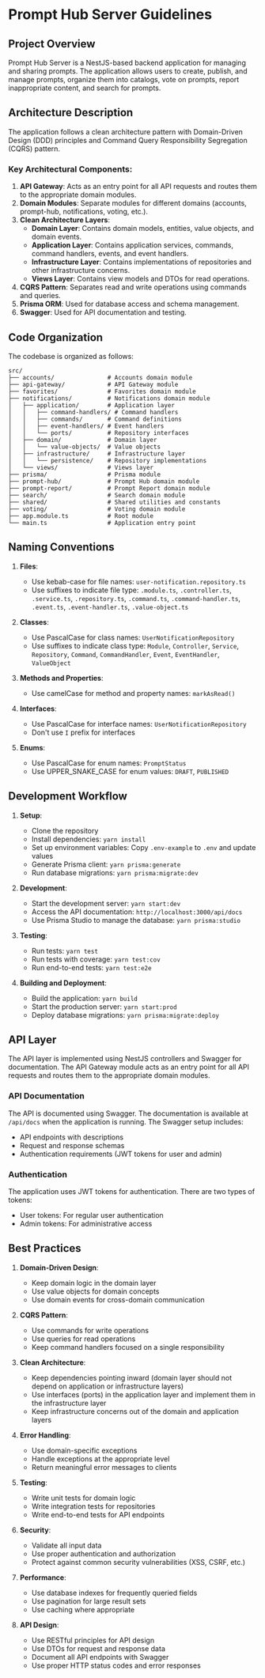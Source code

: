 # Prompt Hub Server Guidelines

## Project Overview

Prompt Hub Server is a NestJS-based backend application for managing and sharing prompts. The application allows users to create, publish, and manage prompts, organize them into catalogs, vote on prompts, report inappropriate content, and search for prompts.

## Architecture Description

The application follows a clean architecture pattern with Domain-Driven Design (DDD) principles and Command Query Responsibility Segregation (CQRS) pattern.

### Key Architectural Components:

1. **API Gateway**: Acts as an entry point for all API requests and routes them to the appropriate domain modules.
2. **Domain Modules**: Separate modules for different domains (accounts, prompt-hub, notifications, voting, etc.).
3. **Clean Architecture Layers**:
   - **Domain Layer**: Contains domain models, entities, value objects, and domain events.
   - **Application Layer**: Contains application services, commands, command handlers, events, and event handlers.
   - **Infrastructure Layer**: Contains implementations of repositories and other infrastructure concerns.
   - **Views Layer**: Contains view models and DTOs for read operations.
4. **CQRS Pattern**: Separates read and write operations using commands and queries.
5. **Prisma ORM**: Used for database access and schema management.
6. **Swagger**: Used for API documentation and testing.

## Code Organization

The codebase is organized as follows:

```
src/
├── accounts/               # Accounts domain module
├── api-gateway/            # API Gateway module
├── favorites/              # Favorites domain module
├── notifications/          # Notifications domain module
│   ├── application/        # Application layer
│   │   ├── command-handlers/ # Command handlers
│   │   ├── commands/       # Command definitions
│   │   ├── event-handlers/ # Event handlers
│   │   └── ports/          # Repository interfaces
│   ├── domain/             # Domain layer
│   │   └── value-objects/  # Value objects
│   ├── infrastructure/     # Infrastructure layer
│   │   └── persistence/    # Repository implementations
│   └── views/              # Views layer
├── prisma/                 # Prisma module
├── prompt-hub/             # Prompt Hub domain module
├── prompt-report/          # Prompt Report domain module
├── search/                 # Search domain module
├── shared/                 # Shared utilities and constants
├── voting/                 # Voting domain module
├── app.module.ts           # Root module
└── main.ts                 # Application entry point
```

## Naming Conventions

1. **Files**:
   - Use kebab-case for file names: `user-notification.repository.ts`
   - Use suffixes to indicate file type: `.module.ts`, `.controller.ts`, `.service.ts`, `.repository.ts`, `.command.ts`, `.command-handler.ts`, `.event.ts`, `.event-handler.ts`, `.value-object.ts`

2. **Classes**:
   - Use PascalCase for class names: `UserNotificationRepository`
   - Use suffixes to indicate class type: `Module`, `Controller`, `Service`, `Repository`, `Command`, `CommandHandler`, `Event`, `EventHandler`, `ValueObject`

3. **Methods and Properties**:
   - Use camelCase for method and property names: `markAsRead()`

4. **Interfaces**:
   - Use PascalCase for interface names: `UserNotificationRepository`
   - Don't use `I` prefix for interfaces

5. **Enums**:
   - Use PascalCase for enum names: `PromptStatus`
   - Use UPPER_SNAKE_CASE for enum values: `DRAFT`, `PUBLISHED`

## Development Workflow

1. **Setup**:
   - Clone the repository
   - Install dependencies: `yarn install`
   - Set up environment variables: Copy `.env-example` to `.env` and update values
   - Generate Prisma client: `yarn prisma:generate`
   - Run database migrations: `yarn prisma:migrate:dev`

2. **Development**:
   - Start the development server: `yarn start:dev`
   - Access the API documentation: `http://localhost:3000/api/docs`
   - Use Prisma Studio to manage the database: `yarn prisma:studio`

3. **Testing**:
   - Run tests: `yarn test`
   - Run tests with coverage: `yarn test:cov`
   - Run end-to-end tests: `yarn test:e2e`

4. **Building and Deployment**:
   - Build the application: `yarn build`
   - Start the production server: `yarn start:prod`
   - Deploy database migrations: `yarn prisma:migrate:deploy`

## API Layer

The API layer is implemented using NestJS controllers and Swagger for documentation. The API Gateway module acts as an entry point for all API requests and routes them to the appropriate domain modules.

### API Documentation

The API is documented using Swagger. The documentation is available at `/api/docs` when the application is running. The Swagger setup includes:

- API endpoints with descriptions
- Request and response schemas
- Authentication requirements (JWT tokens for user and admin)

### Authentication

The application uses JWT tokens for authentication. There are two types of tokens:
- User tokens: For regular user authentication
- Admin tokens: For administrative access

## Best Practices

1. **Domain-Driven Design**:
   - Keep domain logic in the domain layer
   - Use value objects for domain concepts
   - Use domain events for cross-domain communication

2. **CQRS Pattern**:
   - Use commands for write operations
   - Use queries for read operations
   - Keep command handlers focused on a single responsibility

3. **Clean Architecture**:
   - Keep dependencies pointing inward (domain layer should not depend on application or infrastructure layers)
   - Use interfaces (ports) in the application layer and implement them in the infrastructure layer
   - Keep infrastructure concerns out of the domain and application layers

4. **Error Handling**:
   - Use domain-specific exceptions
   - Handle exceptions at the appropriate level
   - Return meaningful error messages to clients

5. **Testing**:
   - Write unit tests for domain logic
   - Write integration tests for repositories
   - Write end-to-end tests for API endpoints

6. **Security**:
   - Validate all input data
   - Use proper authentication and authorization
   - Protect against common security vulnerabilities (XSS, CSRF, etc.)

7. **Performance**:
   - Use database indexes for frequently queried fields
   - Use pagination for large result sets
   - Use caching where appropriate

8. **API Design**:
   - Use RESTful principles for API design
   - Use DTOs for request and response data
   - Document all API endpoints with Swagger
   - Use proper HTTP status codes and error responses